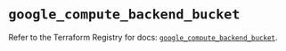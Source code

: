 # `google_compute_backend_bucket`

Refer to the Terraform Registry for docs: [`google_compute_backend_bucket`](https://registry.terraform.io/providers/hashicorp/google/6.49.1/docs/resources/compute_backend_bucket).

